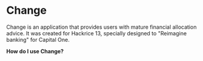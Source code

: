 # Change

Change is an application that provides users with mature financial allocation advice. It was created for Hackrice 13, specially designed to "Reimagine banking" for Capital One.

**How do I use Change?**
